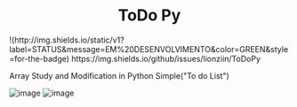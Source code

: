  <h1 align="center"> ToDo Py </h1>
 !(http://img.shields.io/static/v1?label=STATUS&message=EM%20DESENVOLVIMENTO&color=GREEN&style=for-the-badge)
 https://img.shields.io/github/issues/lionziin/ToDoPy
 
 Array Study and Modification in Python Simple("To do List")
 
 
 
![image](https://user-images.githubusercontent.com/79244946/194345099-1ada7d8d-7e4d-4406-9b65-45ad59924070.png)
![image](https://user-images.githubusercontent.com/79244946/194345224-b59bef89-c268-4170-a5ab-adf75e631fe7.png)
